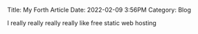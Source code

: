 Title: My Forth Article
Date: 2022-02-09 3:56PM
Category: Blog

I really really really really like free static web hosting
